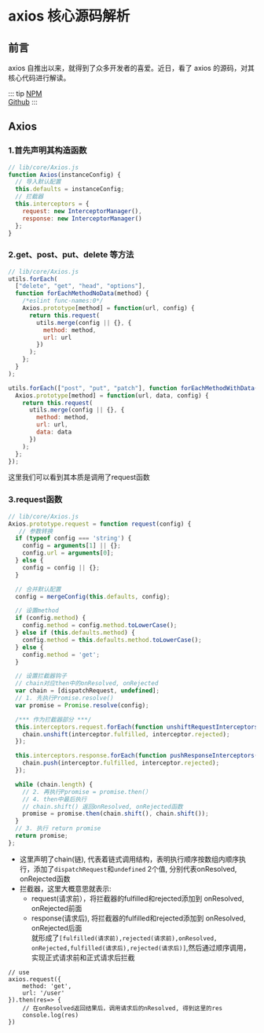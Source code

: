 # axios 核心源码解析

## 前言

axios 自推出以来，就得到了众多开发者的喜爱。近日，看了 axios 的源码，对其核心代码进行解读。

::: tip
[NPM](https://www.npmjs.com/package/axios)  
[Github](https://github.com/axios/axios)
:::

## Axios

### 1.首先声明其构造函数

```js
// lib/core/Axios.js
function Axios(instanceConfig) {
  // 导入默认配置
  this.defaults = instanceConfig;
  // 拦截器
  this.interceptors = {
    request: new InterceptorManager(),
    response: new InterceptorManager()
  };
}
```

### 2.get、post、put、delete 等方法

```js
// lib/core/Axios.js
utils.forEach(
  ["delete", "get", "head", "options"],
  function forEachMethodNoData(method) {
    /*eslint func-names:0*/
    Axios.prototype[method] = function(url, config) {
      return this.request(
        utils.merge(config || {}, {
          method: method,
          url: url
        })
      );
    };
  }
);

utils.forEach(["post", "put", "patch"], function forEachMethodWithData(method) {
  Axios.prototype[method] = function(url, data, config) {
    return this.request(
      utils.merge(config || {}, {
        method: method,
        url: url,
        data: data
      })
    );
  };
});
```
这里我们可以看到其本质是调用了request函数

### 3.request函数
```js
// lib/core/Axios.js
Axios.prototype.request = function request(config) {
   // 参数转换
  if (typeof config === 'string') {
    config = arguments[1] || {};
    config.url = arguments[0];
  } else {
    config = config || {};
  }

  // 合并默认配置
  config = mergeConfig(this.defaults, config);

  // 设置method
  if (config.method) {
    config.method = config.method.toLowerCase();
  } else if (this.defaults.method) {
    config.method = this.defaults.method.toLowerCase();
  } else {
    config.method = 'get';
  }

  // 设置拦截器钩子
  // chain对应then中的onResolved, onRejected
  var chain = [dispatchRequest, undefined];
  // 1. 先执行Promise.resolve()
  var promise = Promise.resolve(config);

  /*** 作为拦截器部分 ***/
  this.interceptors.request.forEach(function unshiftRequestInterceptors(interceptor) {
    chain.unshift(interceptor.fulfilled, interceptor.rejected);
  });

  this.interceptors.response.forEach(function pushResponseInterceptors(interceptor) {
    chain.push(interceptor.fulfilled, interceptor.rejected);
  });

  while (chain.length) {
    // 2. 再执行Ppromise = promise.then(）
    // 4. then中最后执行
    // chain.shift() 返回onResolved, onRejected函数
    promise = promise.then(chain.shift(), chain.shift());
  }
  // 3. 执行 return promise
  return promise;
};
```
- 这里声明了chain(链), 代表着链式调用结构，表明执行顺序按数组内顺序执行，添加了`dispatchRequest`和`undefined` 2个值, 分别代表onResolved, onRejected函数
- 拦截器，这里大概意思就表示:
    - request(请求前），将拦截器的fulfilled和rejected添加到 onResolved, onRejected前面
    - response(请求后), 将拦截器的fulfilled和rejected添加到 onResolved, onRejected后面  
  就形成了`[fulfilled(请求前),rejected(请求前),onResolved, onRejected,fulfilled(请求后),rejected(请求后)]`,然后通过顺序调用，实现正式请求前和正式请求后拦截

```
// use
axios.request({
    method: 'get',
    url: '/user'
}).then(res=> {
    // 在onResolved返回结果后，调用请求后的nResolved, 得到这里的res
    console.log(res)
})
```


